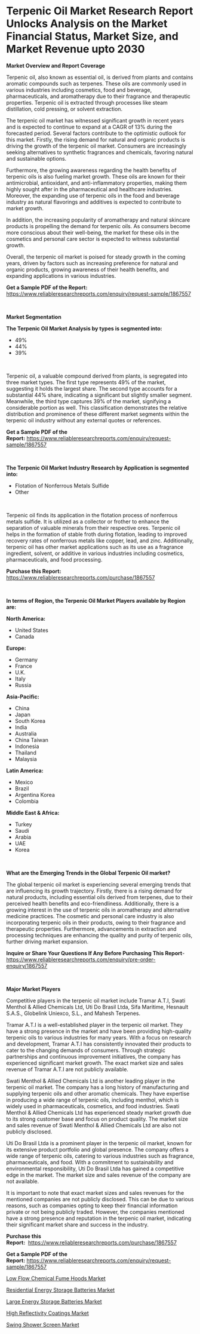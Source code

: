 <p><h1>Terpenic Oil Market Research Report Unlocks Analysis on the Market Financial Status, Market Size, and Market Revenue upto 2030</h1></p><p><strong>Market Overview and Report Coverage</strong></p>
<p><p>Terpenic oil, also known as essential oil, is derived from plants and contains aromatic compounds such as terpenes. These oils are commonly used in various industries including cosmetics, food and beverage, pharmaceuticals, and aromatherapy due to their fragrance and therapeutic properties. Terpenic oil is extracted through processes like steam distillation, cold pressing, or solvent extraction.</p><p>The terpenic oil market has witnessed significant growth in recent years and is expected to continue to expand at a CAGR of 13% during the forecasted period. Several factors contribute to the optimistic outlook for this market. Firstly, the rising demand for natural and organic products is driving the growth of the terpenic oil market. Consumers are increasingly seeking alternatives to synthetic fragrances and chemicals, favoring natural and sustainable options.</p><p>Furthermore, the growing awareness regarding the health benefits of terpenic oils is also fueling market growth. These oils are known for their antimicrobial, antioxidant, and anti-inflammatory properties, making them highly sought after in the pharmaceutical and healthcare industries. Moreover, the expanding use of terpenic oils in the food and beverage industry as natural flavorings and additives is expected to contribute to market growth.</p><p>In addition, the increasing popularity of aromatherapy and natural skincare products is propelling the demand for terpenic oils. As consumers become more conscious about their well-being, the market for these oils in the cosmetics and personal care sector is expected to witness substantial growth.</p><p>Overall, the terpenic oil market is poised for steady growth in the coming years, driven by factors such as increasing preference for natural and organic products, growing awareness of their health benefits, and expanding applications in various industries.</p></p>
<p><strong>Get a Sample PDF of the Report:</strong> <a href="https://www.reliableresearchreports.com/enquiry/request-sample/1867557">https://www.reliableresearchreports.com/enquiry/request-sample/1867557</a></p>
<p>&nbsp;</p>
<p><strong>Market Segmentation</strong></p>
<p><strong>The Terpenic Oil Market Analysis by types is segmented into:</strong></p>
<p><ul><li>49%</li><li>44%</li><li>39%</li></ul></p>
<p>&nbsp;</p>
<p><p>Terpenic oil, a valuable compound derived from plants, is segregated into three market types. The first type represents 49% of the market, suggesting it holds the largest share. The second type accounts for a substantial 44% share, indicating a significant but slightly smaller segment. Meanwhile, the third type captures 39% of the market, signifying a considerable portion as well. This classification demonstrates the relative distribution and prominence of these different market segments within the terpenic oil industry without any external quotes or references.</p></p>
<p><strong>Get a Sample PDF of the Report:</strong>&nbsp;<a href="https://www.reliableresearchreports.com/enquiry/request-sample/1867557">https://www.reliableresearchreports.com/enquiry/request-sample/1867557</a></p>
<p>&nbsp;</p>
<p><strong>The Terpenic Oil Market Industry Research by Application is segmented into:</strong></p>
<p><ul><li>Flotation of Nonferrous Metals Sulfide</li><li>Other</li></ul></p>
<p>&nbsp;</p>
<p><p>Terpenic oil finds its application in the flotation process of nonferrous metals sulfide. It is utilized as a collector or frother to enhance the separation of valuable minerals from their respective ores. Terpenic oil helps in the formation of stable froth during flotation, leading to improved recovery rates of nonferrous metals like copper, lead, and zinc. Additionally, terpenic oil has other market applications such as its use as a fragrance ingredient, solvent, or additive in various industries including cosmetics, pharmaceuticals, and food processing.</p></p>
<p><strong>Purchase this Report:</strong>&nbsp; <a href="https://www.reliableresearchreports.com/purchase/1867557">https://www.reliableresearchreports.com/purchase/1867557</a></p>
<p>&nbsp;</p>
<p><strong>In terms of Region, the Terpenic Oil Market Players available by Region are:</strong></p>
<p>
    <p> <strong> North America: </strong>
        <ul>
            <li>United States</li>
            <li>Canada</li>
        </ul>
        </p> 
    <p> <strong> Europe: </strong>
        <ul>
            <li>Germany</li>
            <li>France</li>
            <li>U.K.</li>
            <li>Italy</li>
            <li>Russia</li>
        </ul>
        </p> 
    <p> <strong> Asia-Pacific: </strong>
        <ul>
            <li>China</li>
            <li>Japan</li>
            <li>South Korea</li>
            <li>India</li>
            <li>Australia</li>
            <li>China Taiwan</li>
            <li>Indonesia</li>
            <li>Thailand</li>
            <li>Malaysia</li>
        </ul>
        </p> 
    <p> <strong> Latin America: </strong>
        <ul>
            <li>Mexico</li>
            <li>Brazil</li>
            <li>Argentina Korea</li>
            <li>Colombia</li>
        </ul>
        </p> 
    <p> <strong> Middle East & Africa: </strong>
        <ul>
            <li>Turkey</li>
            <li>Saudi</li>
            <li>Arabia</li>
            <li>UAE</li>
            <li>Korea</li>
        </ul>
    </p>
    </p>
<p>&nbsp;</p>
<p><strong>What are the Emerging Trends in the Global Terpenic Oil market?</strong></p>
<p><p>The global terpenic oil market is experiencing several emerging trends that are influencing its growth trajectory. Firstly, there is a rising demand for natural products, including essential oils derived from terpenes, due to their perceived health benefits and eco-friendliness. Additionally, there is a growing interest in the use of terpenic oils in aromatherapy and alternative medicine practices. The cosmetic and personal care industry is also incorporating terpenic oils in their products, owing to their fragrance and therapeutic properties. Furthermore, advancements in extraction and processing techniques are enhancing the quality and purity of terpenic oils, further driving market expansion.</p></p>
<p><strong>Inquire or Share Your Questions If Any Before Purchasing This Report</strong>- <a href="https://www.reliableresearchreports.com/enquiry/pre-order-enquiry/1867557">https://www.reliableresearchreports.com/enquiry/pre-order-enquiry/1867557</a></p>
<p>&nbsp;</p>
<p><strong>Major Market Players</strong></p>
<p><p>Competitive players in the terpenic oil market include Tramar A.T.I, Swati Menthol & Allied Chemicals Ltd, Uti Do Brasil Ltda, Sifa Maritime, Hesnault S.A.S., Globelink Uniexco, S.L., and Mahesh Terpenes. </p><p>Tramar A.T.I is a well-established player in the terpenic oil market. They have a strong presence in the market and have been providing high-quality terpenic oils to various industries for many years. With a focus on research and development, Tramar A.T.I has consistently innovated their products to cater to the changing demands of consumers. Through strategic partnerships and continuous improvement initiatives, the company has experienced significant market growth. The exact market size and sales revenue of Tramar A.T.I are not publicly available.</p><p>Swati Menthol & Allied Chemicals Ltd is another leading player in the terpenic oil market. The company has a long history of manufacturing and supplying terpenic oils and other aromatic chemicals. They have expertise in producing a wide range of terpenic oils, including menthol, which is widely used in pharmaceuticals, cosmetics, and food industries. Swati Menthol & Allied Chemicals Ltd has experienced steady market growth due to its strong customer base and focus on product quality. The market size and sales revenue of Swati Menthol & Allied Chemicals Ltd are also not publicly disclosed.</p><p>Uti Do Brasil Ltda is a prominent player in the terpenic oil market, known for its extensive product portfolio and global presence. The company offers a wide range of terpenic oils, catering to various industries such as fragrance, pharmaceuticals, and food. With a commitment to sustainability and environmental responsibility, Uti Do Brasil Ltda has gained a competitive edge in the market. The market size and sales revenue of the company are not available.</p><p>It is important to note that exact market sizes and sales revenues for the mentioned companies are not publicly disclosed. This can be due to various reasons, such as companies opting to keep their financial information private or not being publicly traded. However, the companies mentioned have a strong presence and reputation in the terpenic oil market, indicating their significant market share and success in the industry.</p></p>
<p><strong>Purchase this Report:</strong>&nbsp;&nbsp;<a href="https://www.reliableresearchreports.com/purchase/1867557">https://www.reliableresearchreports.com/purchase/1867557</a></p>
<p></p>
<p><strong>Get a Sample PDF of the Report:</strong>&nbsp;<a href="https://www.reliableresearchreports.com/enquiry/request-sample/1867557">https://www.reliableresearchreports.com/enquiry/request-sample/1867557</a></p>
<p><p><a href="https://medium.com/@clayreinger/low-flow-chemical-fume-hoods-market-size-cagr-trends-2024-2030-6fd2b5ba5092">Low Flow Chemical Fume Hoods Market</a></p><p><a href="https://medium.com/@maeganbraun/residential-energy-storage-batteries-market-analysis-and-sze-forecasted-for-period-from-2023-to-68eba46b015e">Residential Energy Storage Batteries Market</a></p><p><a href="https://medium.com/@santosdicki2023/large-energy-storage-batteries-market-analysis-its-cagr-market-segmentation-and-global-industry-5cb1d5da5476">Large Energy Storage Batteries Market</a></p><p><a href="https://github.com/rahu1506/Market-Research-Report-List-1/blob/main/high-reflectivity-coatings-market.md">High Reflectivity Coatings Market</a></p><p><a href="https://github.com/aashishrp/Market-Research-Report-List-1/blob/main/swing-shower-screen-market.md">Swing Shower Screen Market</a></p></p>